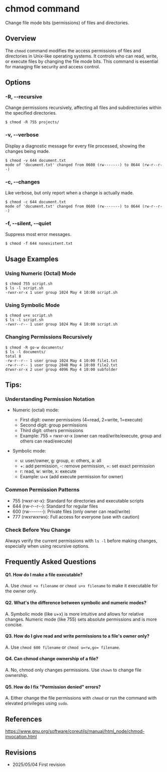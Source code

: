 # chmod command

Change file mode bits (permissions) of files and directories.

## Overview

The `chmod` command modifies the access permissions of files and directories in Unix-like operating systems. It controls who can read, write, or execute files by changing the file mode bits. This command is essential for managing file security and access control.

## Options

### **-R, --recursive**

Change permissions recursively, affecting all files and subdirectories within the specified directories.

```console
$ chmod -R 755 projects/
```

### **-v, --verbose**

Display a diagnostic message for every file processed, showing the changes being made.

```console
$ chmod -v 644 document.txt
mode of 'document.txt' changed from 0600 (rw-------) to 0644 (rw-r--r--)
```

### **-c, --changes**

Like verbose, but only report when a change is actually made.

```console
$ chmod -c 644 document.txt
mode of 'document.txt' changed from 0600 (rw-------) to 0644 (rw-r--r--)
```

### **-f, --silent, --quiet**

Suppress most error messages.

```console
$ chmod -f 644 nonexistent.txt
```

## Usage Examples

### Using Numeric (Octal) Mode

```console
$ chmod 755 script.sh
$ ls -l script.sh
-rwxr-xr-x 1 user group 1024 May 4 10:00 script.sh
```

### Using Symbolic Mode

```console
$ chmod u+x script.sh
$ ls -l script.sh
-rwxr--r-- 1 user group 1024 May 4 10:00 script.sh
```

### Changing Permissions Recursively

```console
$ chmod -R go-w documents/
$ ls -l documents/
total 8
-rw-r--r-- 1 user group 1024 May 4 10:00 file1.txt
-rw-r--r-- 1 user group 2048 May 4 10:00 file2.txt
drwxr-xr-x 2 user group 4096 May 4 10:00 subfolder
```

## Tips:

### Understanding Permission Notation

- Numeric (octal) mode: 
  - First digit: owner permissions (4=read, 2=write, 1=execute)
  - Second digit: group permissions
  - Third digit: others permissions
  - Example: 755 = rwxr-xr-x (owner can read/write/execute, group and others can read/execute)

- Symbolic mode:
  - u: user/owner, g: group, o: others, a: all
  - +: add permission, -: remove permission, =: set exact permission
  - r: read, w: write, x: execute
  - Example: u+x (add execute permission for owner)

### Common Permission Patterns

- 755 (rwxr-xr-x): Standard for directories and executable scripts
- 644 (rw-r--r--): Standard for regular files
- 600 (rw-------): Private files (only owner can read/write)
- 777 (rwxrwxrwx): Full access for everyone (use with caution)

### Check Before You Change

Always verify the current permissions with `ls -l` before making changes, especially when using recursive options.

## Frequently Asked Questions

#### Q1. How do I make a file executable?
A. Use `chmod +x filename` or `chmod u+x filename` to make it executable for the owner only.

#### Q2. What's the difference between symbolic and numeric modes?
A. Symbolic mode (like u+x) is more intuitive and allows for relative changes. Numeric mode (like 755) sets absolute permissions and is more concise.

#### Q3. How do I give read and write permissions to a file's owner only?
A. Use `chmod 600 filename` or `chmod u=rw,go= filename`.

#### Q4. Can chmod change ownership of a file?
A. No, chmod only changes permissions. Use `chown` to change file ownership.

#### Q5. How do I fix "Permission denied" errors?
A. Either change the file permissions with `chmod` or run the command with elevated privileges using `sudo`.

## References

https://www.gnu.org/software/coreutils/manual/html_node/chmod-invocation.html

## Revisions

- 2025/05/04 First revision